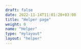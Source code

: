 ```yaml
---
draft: false
date: 2022-11-14T11:01:20+03:00
title: "Helper page"
weight: 0
name: "Helper"
type: "mylayout"
layout: "helper"
---
```


